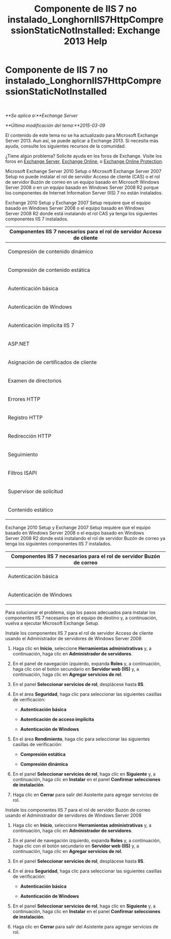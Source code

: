﻿---
title: 'Componente de IIS 7 no instalado_LonghornIIS7HttpCompressionStaticNotInstalled: Exchange 2013 Help'
TOCTitle: Componente de IIS 7 no instalado_LonghornIIS7HttpCompressionStaticNotInstalled
ms:assetid: 87fb8068-8c11-45cd-b18c-7d4ba97dedda
ms:mtpsurl: https://technet.microsoft.com/es-es/library/ms.exch.setupreadiness.longhorniis7httpcompressionstaticnotinstalled(v=EXCHG.150)
ms:contentKeyID: 48268375
ms.date: 05/22/2018
mtps_version: v=EXCHG.150
ms.translationtype: MT
---

# Componente de IIS 7 no instalado\_LonghornIIS7HttpCompressionStaticNotInstalled

 

_**Se aplica a:**Exchange Server_

_**Última modificación del tema:**2015-03-09_

El contenido de este tema no se ha actualizado para Microsoft Exchange Server 2013. Aun así, se puede aplicar a Exchange 2013. Si necesita más ayuda, consulte los siguientes recursos de la comunidad.

¿Tiene algún problema? Solicite ayuda en los foros de Exchange. Visite los foros en [Exchange Server](https://go.microsoft.com/fwlink/p/?linkid=60612), [Exchange Online](https://go.microsoft.com/fwlink/p/?linkid=267542), o [Exchange Online Protection](https://go.microsoft.com/fwlink/p/?linkid=285351).

Microsoft Exchange Server 2010 Setup o Microsoft Exchange Server 2007 Setup no puede instalar el rol de servidor Acceso de cliente (CAS) o el rol de servidor Buzón de correo en un equipo basado en Microsoft Windows Server 2008 o en un equipo basado en Windows Server 2008 R2 porque los componentes de Internet Information Server (IIS) 7 no están instalados.

Exchange 2010 Setup y Exchange 2007 Setup requiere que el equipo basado en Windows Server 2008 o el equipo basado en Windows Server 2008 R2 donde está instalando el rol CAS ya tenga los siguientes componentes IIS 7 instalados.


<table>
<colgroup>
<col style="width: 100%" />
</colgroup>
<thead>
<tr class="header">
<th><strong>Componentes IIS 7 necesarios para el rol de servidor Acceso de cliente</strong></th>
</tr>
</thead>
<tbody>
<tr class="odd">
<td><p>Compresión de contenido dinámico</p></td>
</tr>
<tr class="even">
<td><p>Compresión de contenido estática</p></td>
</tr>
<tr class="odd">
<td><p>Autenticación básica</p></td>
</tr>
<tr class="even">
<td><p>Autenticación de Windows</p></td>
</tr>
<tr class="odd">
<td><p>Autenticación implícita IIS 7</p></td>
</tr>
<tr class="even">
<td><p>ASP.NET</p></td>
</tr>
<tr class="odd">
<td><p>Asignación de certificados de cliente</p></td>
</tr>
<tr class="even">
<td><p>Examen de directorios</p></td>
</tr>
<tr class="odd">
<td><p>Errores HTTP</p></td>
</tr>
<tr class="even">
<td><p>Registro HTTP</p></td>
</tr>
<tr class="odd">
<td><p>Redirección HTTP</p></td>
</tr>
<tr class="even">
<td><p>Seguimiento</p></td>
</tr>
<tr class="odd">
<td><p>Filtros ISAPI</p></td>
</tr>
<tr class="even">
<td><p>Supervisor de solicitud</p></td>
</tr>
<tr class="odd">
<td><p>Contenido estático</p></td>
</tr>
</tbody>
</table>


Exchange 2010 Setup y Exchange 2007 Setup requiere que el equipo basado en Windows Server 2008 o el equipo basado en Windows Server 2008 R2 donde está instalando el rol de servidor Buzón de correo ya tenga los siguientes componentes IIS 7 instalados.


<table>
<colgroup>
<col style="width: 100%" />
</colgroup>
<thead>
<tr class="header">
<th><strong>Componentes IIS 7 necesarios para el rol de servidor Buzón de correo</strong></th>
</tr>
</thead>
<tbody>
<tr class="odd">
<td><p>Autenticación básica</p></td>
</tr>
<tr class="even">
<td><p>Autenticación de Windows</p></td>
</tr>
</tbody>
</table>


Para solucionar el problema, siga los pasos adecuados para instalar los componentes IIS 7 necesarios en el equipo de destino y, a continuación, vuelva a ejecutar Microsoft Exchange Setup.

Instale los componentes IIS 7 para el rol de servidor Acceso de cliente usando el Administrador de servidores de Windows Server 2008

1.  Haga clic en **Inicio**, seleccione **Herramientas administrativas** y, a continuación, haga clic en **Administrador de servidores**.

2.  En el panel de navegación izquierdo, expanda **Roles** y, a continuación, haga clic con el botón secundario en **Servidor web (IIS)** y, a continuación, haga clic en **Agregar servicios de rol**.

3.  En el panel **Seleccionar servicios de rol**, desplácese hasta **IIS**.

4.  En el área **Seguridad**, haga clic para seleccionar las siguientes casillas de verificación:
    
      - **Autenticación básica**
    
      - **Autenticación de acceso implícita**
    
      - **Autenticación de Windows**

5.  En el área **Rendimiento**, haga clic para seleccionar las siguientes casillas de verificación:
    
      - **Compresión estática**
    
      - **Compresión dinámica**

6.  En el panel **Seleccionar servicios de rol**, haga clic en **Siguiente** y, a continuación, haga clic en **Instalar** en el panel **Confirmar selecciones de instalación**.

7.  Haga clic en **Cerrar** para salir del Asistente para agregar servicios de rol.

Instale los componentes IIS 7 para el rol de servidor Buzón de correo usando el Administrador de servidores de Windows Server 2008

1.  Haga clic en **Inicio**, seleccione **Herramientas administrativas** y, a continuación, haga clic en **Administrador de servidores**.

2.  En el panel de navegación izquierdo, expanda **Roles** y, a continuación, haga clic con el botón secundario en **Servidor web (IIS)** y, a continuación, haga clic en **Agregar servicios de rol**.

3.  En el panel **Seleccionar servicios de rol**, desplácese hasta **IIS**.

4.  En el área **Seguridad**, haga clic para seleccionar las siguientes casillas de verificación:
    
      - **Autenticación básica**
    
      - **Autenticación de Windows**

5.  En el panel **Seleccionar servicios de rol**, haga clic en **Siguiente** y, a continuación, haga clic en **Instalar** en el panel **Confirmar selecciones de instalación**.

6.  Haga clic en **Cerrar** para salir del Asistente para agregar servicios de rol.

